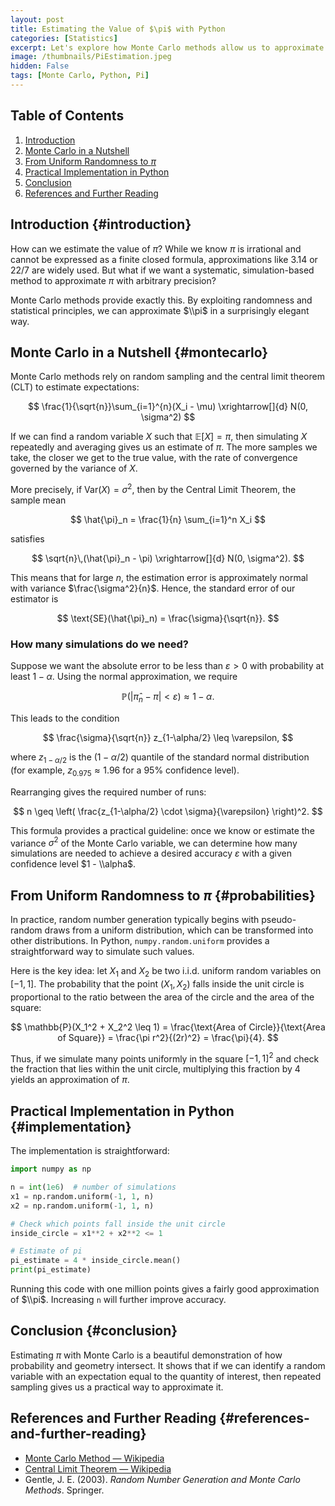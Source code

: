 ```yaml
---
layout: post
title: Estimating the Value of $\pi$ with Python
categories: [Statistics]
excerpt: Let's explore how Monte Carlo methods allow us to approximate $\pi$ using Python.
image: /thumbnails/PiEstimation.jpeg
hidden: False
tags: [Monte Carlo, Python, Pi]
---
```


## Table of Contents

1. [Introduction](#introduction)  
2. [Monte Carlo in a Nutshell](#montecarlo)  
3. [From Uniform Randomness to $\pi$](#probabilities)  
4. [Practical Implementation in Python](#implementation)  
5. [Conclusion](#conclusion)  
6. [References and Further Reading](#references-and-further-reading)

## Introduction  {#introduction}

How can we estimate the value of $\pi$? While we know $\pi$ is irrational and cannot be expressed as a finite closed formula, approximations like $3.14$ or $22/7$ are widely used. But what if we want a systematic, simulation-based method to approximate $\pi$ with arbitrary precision?

Monte Carlo methods provide exactly this. By exploiting randomness and statistical principles, we can approximate $\\pi$ in a surprisingly elegant way.

## Monte Carlo in a Nutshell  {#montecarlo}

Monte Carlo methods rely on random sampling and the central limit theorem (CLT) to estimate expectations:

$$
\frac{1}{\sqrt{n}}\sum_{i=1}^{n}(X_i - \mu) \xrightarrow[]{d} N(0, \sigma^2)
$$

If we can find a random variable $X$ such that $\mathbb{E}[X] = \pi$, then simulating $X$ repeatedly and averaging gives us an estimate of $\pi$. The more samples we take, the closer we get to the true value, with the rate of convergence governed by the variance of $X$.

More precisely, if $\text{Var}(X) = \sigma^2$, then by the Central Limit Theorem, the sample mean

$$
\hat{\pi}_n = \frac{1}{n} \sum_{i=1}^n X_i
$$

satisfies

$$
\sqrt{n}\,(\hat{\pi}_n - \pi) \xrightarrow[]{d} N(0, \sigma^2).
$$

This means that for large $n$, the estimation error is approximately normal with variance $\frac{\sigma^2}{n}$. Hence, the standard error of our estimator is

$$
\text{SE}(\hat{\pi}_n) = \frac{\sigma}{\sqrt{n}}.
$$

### How many simulations do we need?

Suppose we want the absolute error to be less than $\varepsilon > 0$ with probability at least $1 - \alpha$. Using the normal approximation, we require

$$
\mathbb{P}\big( |\hat{\pi}_n - \pi| < \varepsilon \big) \approx 1 - \alpha.
$$

This leads to the condition

$$
\frac{\sigma}{\sqrt{n}} z_{1-\alpha/2} \leq \varepsilon,
$$

where $z_{1-\alpha/2}$ is the $(1 - \alpha/2)$ quantile of the standard normal distribution (for example, $z_{0.975} \approx 1.96$ for a $95\%$ confidence level).

Rearranging gives the required number of runs:

$$
n \geq \left( \frac{z_{1-\alpha/2} \cdot \sigma}{\varepsilon} \right)^2.
$$

This formula provides a practical guideline: once we know or estimate the variance $\sigma^2$ of the Monte Carlo variable, we can determine how many simulations are needed to achieve a desired accuracy $\varepsilon$ with a given confidence level $1 - \\alpha$.


## From Uniform Randomness to $\pi$  {#probabilities}

In practice, random number generation typically begins with pseudo-random draws from a uniform distribution, which can be transformed into other distributions. In Python, `numpy.random.uniform` provides a straightforward way to simulate such values.

Here is the key idea: let $X_1$ and $X_2$ be two i.i.d. uniform random variables on $[-1, 1]$. The probability that the point $(X_1, X_2)$ falls inside the unit circle is proportional to the ratio between the area of the circle and the area of the square:

$$
\mathbb{P}(X_1^2 + X_2^2 \leq 1) = \frac{\text{Area of Circle}}{\text{Area of Square}} = \frac{\pi r^2}{(2r)^2} = \frac{\pi}{4}.
$$

Thus, if we simulate many points uniformly in the square $[-1, 1]^2$ and check the fraction that lies within the unit circle, multiplying this fraction by 4 yields an approximation of $\pi$.

## Practical Implementation in Python  {#implementation}

The implementation is straightforward:

```python
import numpy as np

n = int(1e6)  # number of simulations
x1 = np.random.uniform(-1, 1, n)
x2 = np.random.uniform(-1, 1, n)

# Check which points fall inside the unit circle
inside_circle = x1**2 + x2**2 <= 1

# Estimate of pi
pi_estimate = 4 * inside_circle.mean()
print(pi_estimate)
```

Running this code with one million points gives a fairly good approximation of $\\pi$. Increasing `n` will further improve accuracy.

## Conclusion  {#conclusion}

Estimating $\pi$ with Monte Carlo is a beautiful demonstration of how probability and geometry intersect. It shows that if we can identify a random variable with an expectation equal to the quantity of interest, then repeated sampling gives us a practical way to approximate it.

## References and Further Reading  {#references-and-further-reading}

- [Monte Carlo Method — Wikipedia](https://en.wikipedia.org/wiki/Monte_Carlo_method)  
- [Central Limit Theorem — Wikipedia](https://en.wikipedia.org/wiki/Central_limit_theorem)  
- Gentle, J. E. (2003). *Random Number Generation and Monte Carlo Methods*. Springer.  
